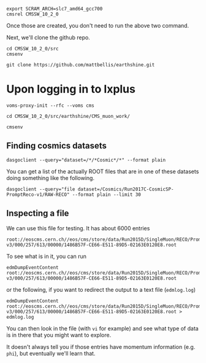 ```
export SCRAM_ARCH=slc7_amd64_gcc700
cmsrel CMSSW_10_2_0
```

Once those are created, you don't need to run the above two command. 

Next, we'll clone the github repo.

```
cd CMSSW_10_2_0/src
cmsenv

git clone https://github.com/mattbellis/earthshine.git
```

# Upon logging in to lxplus

```
voms-proxy-init --rfc --voms cms

cd CMSSW_10_2_0/src/earthshine/CMS_muon_work/

cmsenv

```


## Finding cosmics datasets

```
dasgoclient --query="dataset=/*/*Cosmic*/*" --format plain 
```

You can get a list of the actually ROOT files that are in one of these datasets
doing something like the following.

```
dasgoclient --query="file dataset=/Cosmics/Run2017C-CosmicSP-PromptReco-v1/RAW-RECO" --format plain --limit 30
```

## Inspecting a file

We can use this file for testing. It has about 6000 entries

```
root://eoscms.cern.ch//eos/cms/store/data/Run2015D/SingleMuon/RECO/PromptReco-v3/000/257/613/00000/1486B57F-CE66-E511-89D5-02163E0120E8.root
```

To see what is in it, you can run 

```
edmDumpEventContent root://eoscms.cern.ch//eos/cms/store/data/Run2015D/SingleMuon/RECO/PromptReco-v3/000/257/613/00000/1486B57F-CE66-E511-89D5-02163E0120E8.root
```
or the following, if you want to redirect the output to a text file (`edmlog.log`)

```
edmDumpEventContent root://eoscms.cern.ch//eos/cms/store/data/Run2015D/SingleMuon/RECO/PromptReco-v3/000/257/613/00000/1486B57F-CE66-E511-89D5-02163E0120E8.root > edmlog.log
```

You can then look in the file (with `vi` for example) and see what type of data is in there that you might want to explore. 

It doesn't always tell you if those entries have momentum information (e.g. `phi`), but eventually we'll learn that. 

